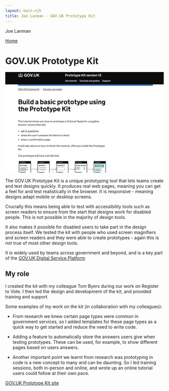 ```yaml
---
layout: main.njk
title: Joe Lanman - GOV.UK Prototype Kit
---
```


Joe Lanman

<div class="home-link">
  <a href="/">
    Home
  </a>
</div>

# GOV.UK Prototype Kit

<img src="/assets/images/govuk-prototype-kit-tutorial.png" alt="Screenshot. Build a basic prototype using the Prototype Kit. This tutorial shows you how to prototype a fictional 'Apply for a juggling licence' service that will: ask 2 questions, show the user's answers for them to check, show a confirmation page. It will take about an hour to finish this tutorial, after you install the Prototype Kit. Our prototype will look a bit like this: flow diagram of 5 pages">

The GOV.UK Prototype Kit is a unique prototyping tool that lets teams create and test designs quickly. It produces real web pages, meaning you can get a feel for and test realistically in the browser. It is responsive - meaning designs adapt mobile or desktop screens.

Crucially this means being able to test with accessibility tools such as screen readers to ensure from the start that designs work for disabled people. This is not possible in the majority of design tools.

It also makes it possible for disabled users to take part in the design process itself. We tested the kit with people who used screen magnifiers and screen readers and they were able to create prototypes - again this is not true of most other design tools.

It is widely used by teams across government and beyond, and is a key part of the [GOV.UK Digital Service Platform](https://platforms.service.gov.uk)

## My role

I created the kit with my colleague Tom Byers during our work on Register to Vote. I then led the design and development of the kit, and provided training and support.

Some examples of my work on the kit (in collaboration with my colleagues):

 - From research we knew certain page types were common in government services, so I added templates for these page types as a quick way to get started and reduce the need to write code.

 - Adding a feature to automatically store the answers users give when testing prototypes. These can be used, for example, to show different pages based on users answers.

 - Another important point we learnt from research was prototyping in code is a new concept to many and can be daunting. So I led training sessions, both in-person and online, and wrote up an online tutorial users could follow at their own pace.

[GOV.UK Prototype Kit site](https://prototype-kit.service.gov.uk)
